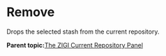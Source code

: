 # Remove

Drops the selected stash from the current repository.

**Parent topic:**[The ZIGI Current Repository Panel](zOS_ISPF_Git_Interface_Users_Guide_V3R0_the_zigi_current_repository_panel.html)

